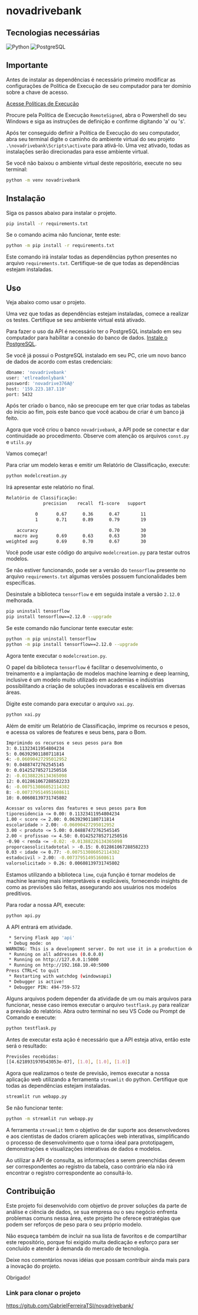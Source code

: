# novadrivebank

## Tecnologias necessárias
![Python](https://img.shields.io/badge/Python-3776AB?style=for-the-badge&logo=python&logoColor=white)
![PostgreSQL](https://img.shields.io/badge/PostgreSQL-316192?style=for-the-badge&logo=postgresql&logoColor=white)

## Importante
Antes de instalar as dependências é necessário primeiro modificar as configurações de Política de Execução de seu computador para ter domínio sobre a chave de acesso.

[Acesse Políticas de Execução](https://learn.microsoft.com/pt-br/powershell/module/microsoft.powershell.core/about/about_execution_policies?view=powershell-7.4)

Procure pela Política de Execução ```RemoteSigned```, abra o Powershell do seu Windows e siga as instruções de definição e confirme digitando 'a' ou 's'.

Após ter conseguido definir a Política de Execução do seu computador, abra seu terminal digite o caminho do ambiente virtual do seu projeto ```.\novadrivebank\Scripts\activate``` para ativá-lo. Uma vez ativado, todas as instalações serão direcionadas para esse ambiente virtual.

Se você não baixou o ambiente virtual deste repositório, execute no seu terminal:
```bash
python -m venv novadrivebank
```

## Instalação
Siga os passos abaixo para instalar o projeto.

```bash
pip install -r requirements.txt
```
Se o comando acima não funcionar, tente este:
```bash
python -m pip install -r requirements.txt
```
Este comando irá instalar todas as dependências python presentes no arquivo ```requirements.txt```. Certifique-se de que todas as dependências estejam instaladas.

## Uso
Veja abaixo como usar o projeto.

Uma vez que todas as dependências estejam instaladas, comece a realizar os testes. Certifique se seu ambiente virtual está ativado.

Para fazer o uso da API é necessário ter o PostgreSQL instalado em seu computador para habilitar a conexão do banco de dados. [Instale o PostgreSQL](https://www.postgresql.org/download/).

Se você já possui o PostgreSQL instalado em seu PC, crie um novo banco de dados de acordo com estas credenciais:
```bash
dbname: 'novadrivebank'
user: 'etlreadonlybank'
password: 'novadrive376A@'
host: '159.223.187.110'
port: 5432
```

Após ter criado o banco, não se preocupe em ter que criar todas as tabelas do início ao fim, pois este banco que você acabou de criar é um banco já feito.

Agora que você criou o banco ```novadrivebank```, a API pode se conectar e dar continuidade ao procedimento. Observe com atenção os arquivos ```const.py``` e ```utils.py```

Vamos começar!

Para criar um modelo keras e emitir um Relatório de Classificação, execute:
```bash
python modelcreation.py
```
Irá apresentar este relatório no final.
```bash
Relatório de Classificação:
              precision    recall  f1-score   support

           0       0.67      0.36      0.47        11
           1       0.71      0.89      0.79        19

    accuracy                           0.70        30
   macro avg       0.69      0.63      0.63        30
weighted avg       0.69      0.70      0.67        30
```
Você pode usar este código do arquivo ```modelcreation.py``` para testar outros modelos.

Se não estiver funcionando, pode ser a versão do ```tensorflow``` presente no arquivo ```requirements.txt``` algumas versões possuem funcionalidades bem específicas.

Desinstale a biblioteca ```tensorflow``` e em seguida instale a versão ```2.12.0``` melhorada.
```bash
pip uninstall tensorflow
pip install tensorflow==2.12.0 --upgrade
```
Se este comando não funcionar tente executar este:
```bash
python -m pip uninstall tensorflow
python -m pip install tensorflow==2.12.0 --upgrade
```
Agora tente executar o ```modelcreation.py```.

O papel da biblioteca ```tensorflow``` é facilitar o desenvolvimento, o treinamento e a implantação de modelos machine learning e deep learning, inclusive é um modelo muito utilizado em academias e indústrias possibilitando a criação de soluções inovadoras e escaláveis em diversas áreas.

Digite este comando para executar o arquivo ```xai.py```.
```bash
python xai.py
```
Além de emitir um Relatório de Classificação, imprime os recursos e pesos, e acessa os valores de features e seus bens, para o Bom.
```bash
Imprimindo os recursos e seus pesos para Bom
3: 0.11323411954804234
5: 0.06392901180711814
4: -0.06090427295012952
9: 0.04887472762545145
0: 0.014252785271250516
2: -0.01388226134365098
12: 0.012861067288582233
6: -0.007513086052114382
8: -0.007379514951608611
10: 0.00608139731745802

Acessar os valores das features e seus pesos para Bom
tiporesidencia <= 0.00: 0.11323411954804234
1.00 < score <= 2.00: 0.06392901180711814
escolaridade > 2.00: -0.06090427295012952
3.00 < produto <= 5.00: 0.04887472762545145
2.00 < profissao <= 4.50: 0.014252785271250516
-0.90 < renda <= -0.02: -0.01388226134365098
proporcaosolicitadototal > -0.15: 0.012861067288582233
0.03 < idade <= 0.77: -0.007513086052114382
estadocivil > 2.00: -0.007379514951608611
valorsolicitado > 0.26: 0.00608139731745802
```
Estamos utilizando a biblioteca ```lime```, cuja função é tornar modelos de machine learning mais interpretáveis e explicáveis, fornecendo insights de como as previsões são feitas, assegurando aos usuários nos modelos preditivos.

Para rodar a nossa API, execute:
```bash
python api.py
```
A API entrará em atividade.
```bash
 * Serving Flask app 'api'
 * Debug mode: on
WARNING: This is a development server. Do not use it in a production deployment. Use a production WSGI server instead.
 * Running on all addresses (0.0.0.0)
 * Running on http://127.0.0.1:5000
 * Running on http://192.168.10.40:5000
Press CTRL+C to quit
 * Restarting with watchdog (windowsapi)
 * Debugger is active!
 * Debugger PIN: 494-759-572
```
Alguns arquivos podem depender da atividade de um ou mais arquivos para funcionar, nesse caso iremos executar o arquivo ```testflask.py``` para realizar a previsão do relatório. Abra outro terminal no seu VS Code ou Prompt de Comando e execute:
```bash
python testflask.py
```
Antes de executar esta ação é necessário que a API esteja ativa, então este será o resultado:
```bash
Previsões recebidas:
[[4.6218931970543053e-07], [1.0], [1.0], [1.0]]
```
Agora que realizamos o teste de previsão, iremos executar a nossa aplicação web utilizando a ferramenta ```streamlit``` do python. Certifique que todas as dependências estejam instaladas.
```bash
streamlit run webapp.py
```
Se não funcionar tente:
```bash
python -m streamlit run webapp.py
```

A ferramenta ```streamlit``` tem o objetivo de dar suporte aos desenvolvedores e aos cientistas de dados criarem aplicações web interativas, simplificando o processo de desenvolvimento que o torna ideal para prototipagem, demonstrações e visualizações interativas de dados e modelos.

Ao utilizar a API de consulta, as informações a serem preenchidas devem ser correspondentes ao registro da tabela, caso contrário ela não irá encontrar o registro correspondente ao consultá-lo.

## Contribuição

Este projeto foi desenvolvido com objetivo de prover soluções da parte de análise e ciência de dados, se sua empresa ou o seu negócio enfrenta problemas comuns nessa área, este projeto lhe oferece estratégias que podem ser reforços de peso para o seu próprio modelo.

Não esqueça também de incluir na sua lista de favoritos e de compartilhar este repositório, porque foi exigido muita dedicação e esforço para ser concluído e atender à demanda do mercado de tecnologia.

Deixe nos comentários novas idéias que possam contribuir ainda mais para a inovação do projeto.

Obrigado!

### Link para clonar o projeto
https://gitub.com/GabrielFerreiraTSI/novadrivebank/